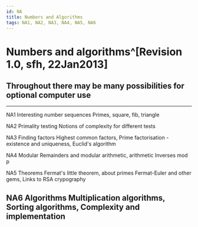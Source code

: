 ```yaml
---
id: NA
title: Numbers and Algorithms
tags: NA1, NA2, NA3, NA4, NA5, NA6
---
```


# Numbers and algorithms^[Revision 1.0, sfh, 22Jan2013]

## Throughout there may be many possibilities for optional computer use

-----      ---------------------------- ----------------------------------------------            
NA1        Interesting number sequences Primes, square, fib, triangle

NA2        Primality testing            Notions of complexity for different tests

NA3        Finding factors              Highest common factors, 
                                        Prime factorisation - existence  and uniqueness, 
                                        Euclid's algorithm

NA4        Modular                      Remainders and modular arithmetic, 
           arithmetic                   Inverses mod p

NA5        Theorems                     Fermat's little theorem,
           about primes                 Fermat-Euler and other gems, 
                                        Links to RSA crypography

NA6        Algorithms                   Multiplication algorithms,
                                        Sorting algorithms,
                                        Complexity and implementation
----------------------------------------------------------------------------------------     
                            
                                                                               

















